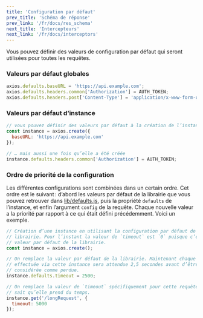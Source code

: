 ```yaml
---
title: 'Configuration par défaut'
prev_title: 'Schéma de réponse'
prev_link: '/fr/docs/res_schema'
next_title: 'Intercepteurs'
next_link: '/fr/docs/interceptors'
---
```


Vous pouvez définir des valeurs de configuration par défaut qui seront utilisées pour toutes les requêtes.

### Valeurs par défaut globales

```js
axios.defaults.baseURL = 'https://api.example.com';
axios.defaults.headers.common['Authorization'] = AUTH_TOKEN;
axios.defaults.headers.post['Content-Type'] = 'application/x-www-form-urlencoded';
```

### Valeurs par défaut d’instance

```js
// vous pouvez définir des valeurs par défaut à la création de l’instance…
const instance = axios.create({
  baseURL: 'https://api.example.com'
});

// … mais aussi une fois qu’elle a été créée
instance.defaults.headers.common['Authorization'] = AUTH_TOKEN;
```

### Ordre de priorité de la configuration

Les différentes configurations sont combinées dans un certain ordre. Cet ordre est le suivant : d’abord les valeurs par défaut de la librairie que vous pouvez retrouver dans [lib/defaults.js](https://github.com/axios/axios/blob/master/lib/defaults.js), puis la propriété `defaults` de l’instance, et enfin l’argument `config` de la requête. Chaque nouvelle valeur a la priorité par rapport à ce qui était défini précédemment. Voici un exemple.

```js
// Création d’une instance en utilisant la configuration par défaut de la
// librairie. Pour l’instant la valeur de `timeout` est `0` puisque c’est la
// valeur par défaut de la librairie.
const instance = axios.create();

// On remplace la valeur par défaut de la librairie. Maintenant chaque requête
// effectuée via cette instance sera attendue 2,5 secondes avant d’être
// considérée comme perdue.
instance.defaults.timeout = 2500;

// On remplace la valeur de `timeout` spécifiquement pour cette requête car on
// sait qu’elle prend du temps.
instance.get('/longRequest', {
  timeout: 5000
});
```
